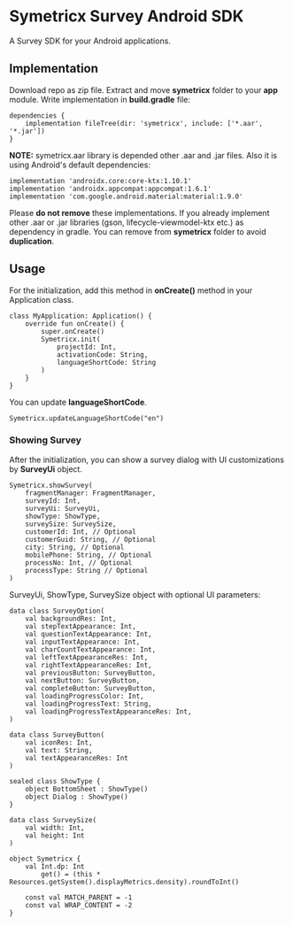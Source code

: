 # Symetricx Survey Android SDK

A Survey SDK for your Android applications.

## Implementation

Download repo as zip file. Extract and move **symetricx** folder to your **app** module. Write implementation in **build.gradle** file:
```
dependencies {
    implementation fileTree(dir: 'symetricx', include: ['*.aar', '*.jar'])
}
```
**NOTE:** symetricx.aar library is depended other .aar and .jar files. Also it is using Android's default dependencies:

```
implementation 'androidx.core:core-ktx:1.10.1'
implementation 'androidx.appcompat:appcompat:1.6.1'
implementation 'com.google.android.material:material:1.9.0'
```
Please **do not remove** these implementations. If you already implement other .aar or .jar libraries (gson, lifecycle-viewmodel-ktx etc.) as dependency in gradle. You can remove from **symetricx** folder to avoid **duplication**.

## Usage

For the initialization, add this method in **onCreate()** method in your Application class.

```
class MyApplication: Application() {
    override fun onCreate() {
        super.onCreate()
        Symetricx.init(
            projectId: Int,
            activationCode: String,
            languageShortCode: String
        )
    }
}
```

You can update **languageShortCode**.

```
Symetricx.updateLanguageShortCode("en")
```

### Showing Survey

After the initialization, you can show a survey dialog with UI customizations by **SurveyUi** object.

```
Symetricx.showSurvey(
    fragmentManager: FragmentManager,
    surveyId: Int,
    surveyUi: SurveyUi,
    showType: ShowType,
    surveySize: SurveySize,
    customerId: Int, // Optional
    customerGuid: String, // Optional
    city: String, // Optional
    mobilePhone: String, // Optional
    processNo: Int, // Optional
    processType: String // Optional
)
```

SurveyUi, ShowType, SurveySize object with optional UI parameters:

```
data class SurveyOption(
    val backgroundRes: Int,
    val stepTextAppearance: Int,
    val questionTextAppearance: Int,
    val inputTextAppearance: Int,
    val charCountTextAppearance: Int,
    val leftTextAppearanceRes: Int,
    val rightTextAppearanceRes: Int,
    val previousButton: SurveyButton,
    val nextButton: SurveyButton,
    val completeButton: SurveyButton,
    val loadingProgressColor: Int,
    val loadingProgressText: String,
    val loadingProgressTextAppearanceRes: Int,
)

data class SurveyButton(
    val iconRes: Int,
    val text: String,
    val textAppearanceRes: Int
)

sealed class ShowType {
    object BottomSheet : ShowType()
    object Dialog : ShowType() 
}

data class SurveySize(
    val width: Int,
    val height: Int
)

object Symetricx {
    val Int.dp: Int
        get() = (this * Resources.getSystem().displayMetrics.density).roundToInt()

    const val MATCH_PARENT = -1
    const val WRAP_CONTENT = -2
}
```
